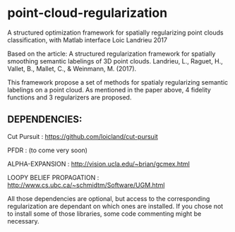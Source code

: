 # point-cloud-regularization

A structured optimization framework for spatially regularizing point clouds classification, with Matlab interface
Loic Landrieu 2017

Based on the article:
A structured regularization framework for spatially smoothing semantic labelings of 3D point clouds.
Landrieu, L., Raguet, H., Vallet, B., Mallet, C., & Weinmann, M. (2017).

This framework propose a set of methods for spatialy regularizing semantic labelings on a point cloud.
As mentioned in the paper above, 4 fidelity functions and 3 regularizers are proposed.

## DEPENDENCIES:

Cut Pursuit : https://github.com/loicland/cut-pursuit

PFDR : (to come very soon)

ALPHA-EXPANSION : http://vision.ucla.edu/~brian/gcmex.html

LOOPY BELIEF PROPAGATION : http://www.cs.ubc.ca/~schmidtm/Software/UGM.html

All those dependencies are optional, but access to the corresponding regularization are dependant on which ones are installed. If you chose not to install some of those libraries, some code commenting might be necessary.
